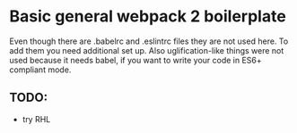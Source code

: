 # Basic general webpack 2 boilerplate
Even though there are .babelrc and .eslintrc files they are not used here.
To add them you need additional set up.
Also uglification-like things were not used because it needs babel,
if you want to write your code in ES6+ compliant mode.

## TODO:
* try RHL